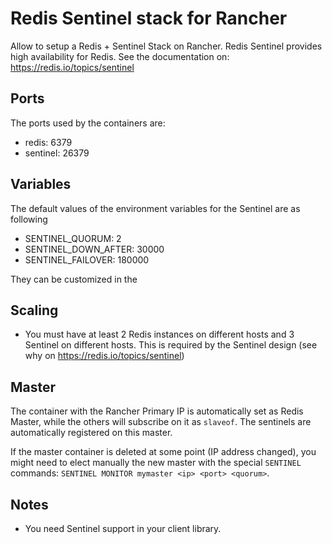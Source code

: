 # Redis Sentinel stack for Rancher

Allow to setup a Redis + Sentinel Stack on Rancher.
Redis Sentinel provides high availability for Redis. See the documentation on:
https://redis.io/topics/sentinel

## Ports

The ports used by the containers are:

* redis: 6379
* sentinel: 26379

## Variables

The default values of the environment variables for the Sentinel are as following

* SENTINEL_QUORUM: 2
* SENTINEL_DOWN_AFTER: 30000
* SENTINEL_FAILOVER: 180000

They can be customized in the 

## Scaling

* You must have at least 2 Redis instances on different hosts and 3 Sentinel on
  different hosts. This is required by the Sentinel design (see why on
  https://redis.io/topics/sentinel)

## Master

The container with the Rancher Primary IP is automatically set as Redis Master,
while the others will subscribe on it as `slaveof`.  The sentinels are
automatically registered on this master.

If the master container is deleted at some point (IP address changed), you
might need to elect manually the new master with the special `SENTINEL`
commands: `SENTINEL MONITOR mymaster <ip> <port> <quorum>`.

## Notes

* You need Sentinel support in your client library.

